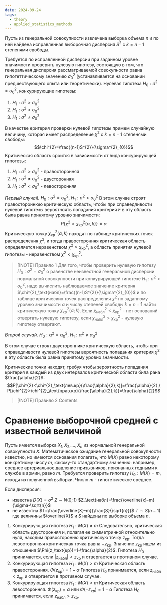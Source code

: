 ```yaml
---
date: 2024-09-24
tags:
  - theory
  - applied_statistics_methods
---
```

Пусть из генеральной совокупности извлечена выборка объема $n$ и по ней найдена исправленная выборочная дисперсия $S^{2}$ с $k=n-1$ степенями свободы.

Требуется по исправленной дисперсии при заданном уровне значимости проверить нулевую гипотезу, состоящую в том, что генеральная дисперсия рассматриваемой совокупности равна гипотеттическому значению $\sigma^2_0$ (устанавливается на основании предшествующего опыта или теоретически).
Нулевая гипотеза $H_{0}:\sigma^{2}=\sigma^{2}_{0}$, конкурирующие гипотезы:
1. $H_{1}:\sigma^{2}>\sigma^{2}_{0}$
1. $H_{1}:\sigma^{2}<\sigma^{2}_{0}$
1. $H_{1}:\sigma^{2}\neq\sigma^{2}_{0}$

В качестве еритерия проверки нулевой гипотезы примем случайную величину, которая имеет распределение $\chi^2$ с $k=n-1$ степенями свободы:$$\chi^{2}=\frac{(n-1)S^{2}}{\sigma^{2}_{0}}$$
Критическая область сроится в зависимости от вида конкурирующей гипотезы:
1. $H_{1}:\sigma^{2}>\sigma^{2}_{0}$ - правосторонняя
2. $H_{1}:\sigma^{2}\neq\sigma^{2}_{0}$ - двусторонняя
3. $H_{1}:\sigma^{2}<\sigma^{2}_{0}$ - левосторонняя

*Первый случай.* $H_{0}:\sigma^{2}=\sigma^{2}_{0}$, $H_1:\sigma^{2}>\sigma^{2}_{0}$
В этом случае строят правостороннюю критическую область, чтобы при справедливости нулевой гипотезы вероятноять попадания критерия $F$ в эту область была равна принятому уровню значимости:$$P\{\chi^{2}>\chi^2_\text{кр}\{\alpha,k\}\}=\alpha$$
Критическую точку $\chi^{2}_\text{кр}(\alpha,k)$ находят по таблице критических точек распределения $\chi^{2}$, и тогда правосторонняя критическая область определяется неравенством $\chi^{2}>\chi^{2}_\text{кр}$, а область принятия нулевой гипотезы - неравенством $\chi^{2}<\chi^2_\text{кр}$.


> [!NOTE] Правило 1
> Для того, чтобы проверить нулевую гипотезу  $H_{0}:\sigma^{2}=\sigma^{2}_{0}$ о равенстве неизвестной генеральной дисперсии нормальной совокупности при конкурирующей гипотезе $H_{1}:\sigma^{2}>\sigma^{2}_{0}$, надо вычислить наблюдаемое значение критерия $\chi^{2}_\text{набл}=\frac{(n-1)S^{2}}{\sigma^{2}_{0}}$ и по таблице критических точек распределения $\chi^{2}$ по заданному уровню значимости $\alpha$ и числу степеней свободы $k=n-1$ найти критическую точку $\chi^{2}_\text{кр}(\alpha;k)$.
> Если $\chi^{2}_\text{набл}<\chi^{2}_\text{кр}$ - нет оснований отвергать нулевую гипотезу, если $\chi^{2}_\text{набл}>\chi^{2}_\text{кр}$ - нулевую гипотезу отвергают.

*Второй случай*. $H_{0}:\alpha^{2} =\alpha^{2}_{0}$, $H_{1}:\alpha^{2}\neq\alpha^{2}_{0}$

В этом случае строят даустороннике критическую область, чтобы при справедливости нулевой гипотезы вероятность попадания критерия $\chi^2$ в эту область была равна принятому уровно значимости.

Критические точки находят, требуя чтобы зероятность попадания критерия в каждый из двух интервалов критической области била рана $\frac{\alpha}{2}$: $$P[\chi^{2}<\chi^{2}_\text{лев.кр}(\frac{\alpha}{2};k)]=\frac{\alpha}{2},\ P[\chi^{2}>\chi^{2}_\text{прав.кр}(\frac{\alpha}{2};k)]=\frac{\alpha}{2}$$

> [!NOTE] Правило 2
> Contents

# Сравнение выборочной средней с известной величиной
Пусть имеется выборка $X_{1},X_{2},\dots,X_{n}$ из нормальной генеральной совокупности $X$. Математическое ожидание генеральной совокупности известно, но имеются основания полагать, что $M(X)$ равно некоторому конкретному числу $m$, какому-то стандартному значению: например, среднее артериальное давление призывников, признанных годными к службе в армии, равно $m$. Требуется проверить гипотезу $H_{0}:M(X)=m$, исходя из полученной выборки. Число $m$ - гипотетическое среднее.

Если дисперсия:
- известна
  $D(X)=\sigma^{2}$
  $Z\sim N(0;1)$
  $Z_\text{набл}=\frac{\overline{x}-m}{\sigma-\sqrt{n}}$
- не известна
  $T=\frac{\overline{X}-m}{\frac{S}{\sqrt{n}}}$
  $T\sim S(n-1)$
  где величины $\overline{X}$ и $S$ найдены по выборке объема $n$.

1. Конкурирующая гипотеза $H_{1}:M(X)\neq m$
   Следовательно, критическая область двусторонняя и, полагая ее симметричной относительно нуля, находим правосторонню критическую точку $z_\text{кр}$. Тогда левосторонняя критическая точка равна $-z_{\text{кр}}$. Значение $z_\text{кр}$ ищем из отношения $\Phi(z_\text{кр})=1-\frac{\alpha}{2}$.
   Гипотеза $H_{0}$ принимается, если $|z_\text{набл}|<z_\text{кр}$ и отвергается в противном случае.
2. Конкурирующая гипотеза $H_{1}:M(X)> m$
   Критическая область правосторонняя.
   $\Phi(z_\text{кр})=1-\alpha$
   Гипотеза $H_0$ принимается, если $z_\text{набл}<z_\text{кр}$ и отвергается в противном случае.
3. Конкурирующая гипотеза $H_{1}:M(X)< m$
   Критическая область левосторонняя.
   $\Phi(z_\text{кр})=\alpha$ или $\Phi(-z_{кр})=1-\alpha$
   Гипотеза $H_{0}$ принимается, если $z_\text{набл}>z_\text{кр}$.



